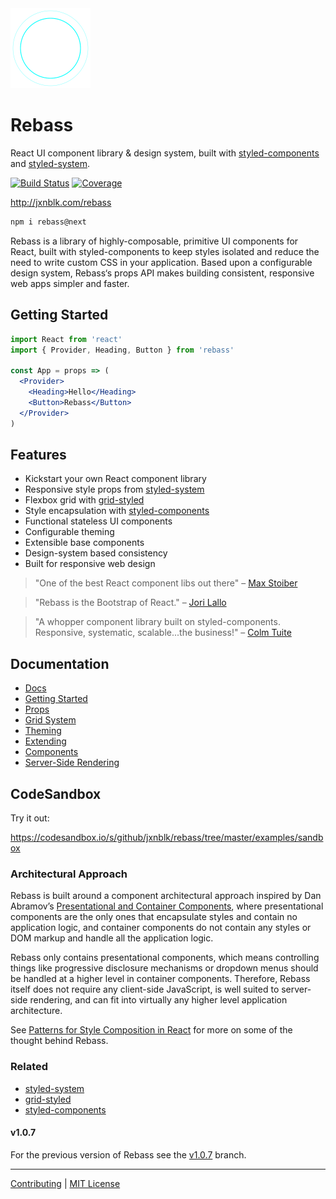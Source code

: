 
<img src='site/logo.svg' width='128' height='128' />

# Rebass

React UI component library & design system,
built with [styled-components][sc] and [styled-system][system].

[![Build Status][badge]][travis]
[![Coverage][coverage-badge]][coverage]

[badge]: https://img.shields.io/travis/jxnblk/rebass.svg?style=flat-square
[travis]: https://travis-ci.org/jxnblk/rebass
[coverage-badge]: https://img.shields.io/codecov/c/github/jxnblk/rebass.svg?style=flat-square
[coverage]: https://codecov.io/github/jxnblk/rebass

http://jxnblk.com/rebass

```sh
npm i rebass@next
```

Rebass is a library of highly-composable, primitive UI components for React,
built with styled-components to keep styles isolated and reduce the need to write custom CSS in your application.
Based upon a configurable design system,
Rebass‘s props API makes building consistent, responsive web apps simpler and faster.


## Getting Started

```jsx
import React from 'react'
import { Provider, Heading, Button } from 'rebass'

const App = props => (
  <Provider>
    <Heading>Hello</Heading>
    <Button>Rebass</Button>
  </Provider>
)
```

## Features

- Kickstart your own React component library
- Responsive style props from [styled-system][system]
- Flexbox grid with [grid-styled][gs]
- Style encapsulation with [styled-components][sc]
- Functional stateless UI components
- Configurable theming
- Extensible base components
- Design-system based consistency
- Built for responsive web design


> "One of the best React component libs out there"
> – [Max Stoiber](https://twitter.com/mxstbr/status/882657561111080960)

> "Rebass is the Bootstrap of React."
> – [Jori Lallo](https://twitter.com/jorilallo/status/882990343225868289)

> "A whopper component library built on styled-components. Responsive, systematic, scalable...the business!"
> – [Colm Tuite](https://twitter.com/colmtuite/status/882715087936606210)


## Documentation

- [Docs](docs)
- [Getting Started](docs/getting-started.md)
- [Props](docs/props.md)
- [Grid System](docs/grid-system.md)
- [Theming](docs/theming.md)
- [Extending](docs/extending.md)
- [Components](docs/components.md)
- [Server-Side Rendering](server-side-rendering.md)

## CodeSandbox

Try it out:

https://codesandbox.io/s/github/jxnblk/rebass/tree/master/examples/sandbox

### Architectural Approach

Rebass is built around a component architectural approach inspired by Dan Abramov’s
[Presentational and Container Components](https://medium.com/@dan_abramov/smart-and-dumb-components-7ca2f9a7c7d0#.ah4312963),
where presentational components are the only ones that encapsulate styles and contain no application logic,
and container components do not contain any styles or DOM markup and handle all the application logic.

Rebass only contains presentational components,
which means controlling things like progressive disclosure mechanisms
or dropdown menus should be handled at a higher level in container components.
Therefore, Rebass itself does not require any client-side JavaScript,
is well suited to server-side rendering,
and can fit into virtually any higher level application architecture.

See [Patterns for Style Composition in React](http://jxnblk.com/writing/posts/patterns-for-style-composition-in-react/)
for more on some of the thought behind Rebass.


### Related

- [styled-system][system]
- [grid-styled][gs]
- [styled-components][sc]

[system]: https://github.com/jxnblk/styled-system
[gs]: https://github.com/jxnblk/grid-styled
[sc]: https://github.com/styled-components/styled-components

#### v1.0.7

For the previous version of Rebass see the [v1.0.7](https://github.com/jxnblk/rebass/tree/v1.0.7) branch.

---

[Contributing](.github/CONTRIBUTING.md)
|
[MIT License](.github/LICENSE.md)

